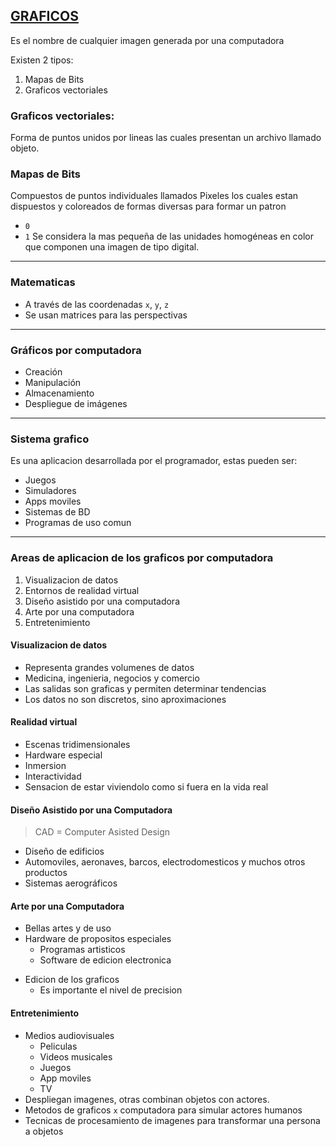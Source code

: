 ## <u>GRAFICOS</u>

Es el nombre de cualquier imagen generada por una computadora

Existen 2 tipos:
1. Mapas de Bits
2. Graficos vectoriales

### Graficos vectoriales:
Forma de puntos unidos por lineas las cuales presentan un archivo llamado objeto.
### Mapas de Bits
Compuestos de puntos individuales llamados Pixeles los cuales estan dispuestos y coloreados de formas diversas para formar un patron
* `0`
* `1`
Se considera la mas pequeña de las unidades homogéneas en color que componen una imagen de tipo digital.
***
### Matematicas
* A través de las coordenadas `x`, `y`, `z`
* Se usan matrices para las perspectivas
***
### Gráficos por computadora
- Creación
- Manipulación
- Almacenamiento
- Despliegue de imágenes 
***
### Sistema grafico
Es una aplicacion desarrollada por el programador, estas pueden ser:
* Juegos
* Simuladores
* Apps moviles
* Sistemas de BD
* Programas de uso comun
***
### Areas de aplicacion de los graficos por computadora
1. Visualizacion de datos
2. Entornos de realidad virtual
3. Diseño asistido por una computadora
4. Arte por una computadora
5. Entretenimiento
#### Visualizacion de datos
- Representa grandes volumenes de datos
- Medicina, ingenieria, negocios y comercio
- Las salidas son graficas y permiten determinar tendencias
- Los datos no son discretos, sino aproximaciones
#### Realidad virtual
- Escenas tridimensionales
- Hardware especial
- Inmersion
- Interactividad
- Sensacion de estar viviendolo como si fuera en la vida real
#### Diseño Asistido por una Computadora
> CAD = Computer Asisted Design

- Diseño de edificios
- Automoviles, aeronaves, barcos, electrodomesticos y muchos otros productos
- Sistemas aerográficos
#### Arte por una Computadora
- Bellas artes y de uso
- Hardware de propositos especiales
	- Programas artisticos
	- Software de edicion electronica
* Edicion de los graficos
	* Es importante el nivel de precision
#### Entretenimiento
* Medios audiovisuales
	* Peliculas
	* Videos musicales
	* Juegos
	* App moviles
	* TV
* Despliegan imagenes, otras combinan objetos con actores.
* Metodos de graficos `x` computadora para simular actores humanos
* Tecnicas de procesamiento de imagenes para transformar una persona a objetos
